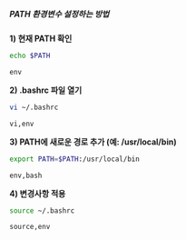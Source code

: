 ##### PATH 환경변수 설정하는 방법 #####

**1) 현재 PATH 확인**

```bash
echo $PATH
```

```tech
env
```

**2) .bashrc 파일 열기**

```bash
vi ~/.bashrc
```

```tech
vi,env
```

**3) PATH에 새로운 경로 추가 (예: /usr/local/bin)**

```bash
export PATH=$PATH:/usr/local/bin
```

```tech
env,bash
```

**4) 변경사항 적용**

```bash
source ~/.bashrc
```

```tech
source,env
```
